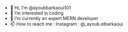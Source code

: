 - 👋 Hi, I’m @ayoubbarkaoui101
- 👀 I’m interested in coding
- 🌱 I’m currently an expert MERN developer
- 📫 How to reach me : Instagram : @_ayoub.elbarkaoui

<!---

ayoubbarkaoui101/ayoubbarkaoui101 is a ✨ special ✨ repository because its `README.md` (this file) appears on your GitHub profile.
You can click the Preview link to take a look at your changes.

--->
